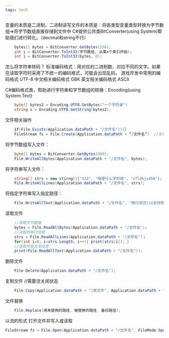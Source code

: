 ```yaml
---
tags: tech
---
```

变量的本质是二进制，二进制读写文件的本质是：将各类型变量类型转换为字节数组=>将字节数组直接存储到文件中
C#提供公共类BitConverter(using System)帮助我们进行转化。（decimal和string不行）
```cs
	bytes[] bytes = BitConverter.GetBytes(256);
	int i = BitConverter.ToInt32(字节数组, 从第x个索引开始);
	int i = BitConverter.ToInt32(bytes, 0);
```

怎么将字符串转码？
标准编码格式：用对应的二进制数，对应不同的文字。如果在读取字符时采用了不统一的编码格式，可能会出现乱码。
	游戏开发中常用的编码格式 UTF-8
	中文相关编码格式 GBK
	英文相关编码格式 ASCII

C#编码格式类，帮助进行字符串和字节数组的转换：Encoding(using System.Text)
```cs
	byte[] bytes2 = Encoding.UTF8.GetBytes("一个字符串")
	string s = Encoding.UTF8.GetString(bytes2);
```


文件相关操作
```cs
	if(File.Exists(Application.dataPath + "/文件名")){}
	FileStream fs = File.Create(Application.dataPath + “/文件名”)  //文件流类
```
将字节数组写入文件：
```cs
	byte[] bytes = BitConverter.GetBytes(999);
	File.WriteAllBytes(Application.dataPath + "/文件名", bytes);
```
将字符串写入文件：
```cs
	string[] strs = new stirng[]{"123", "随便什么字符串", "sfldkjs456"};
	File.WriteAllLines(Application.dataPath + "/文件名", strs);
```

将指定字符串写入指定路径：
```cs
	File.WriteAllText(Application.dataPath + "/文件名", "换行测试\\n支持转义字符");
```

读取文件
```cs
	//读取字节数据
	bytes = File.ReadAllBytes(Application.dataPath + "/文件名");
	//读取所有行信息
	strs = File.ReadAllLines(Application.dataPath + "/文件名")；
	for(int i=0; i<strs.Length; i++){ print(strs[i]); }
	//读取所有文本信息
	print(File.ReadAllText(Application.dataPath + "/文件名"));
```

删除文件
```cs
	File.Delete(Application.dataPath + "/文件名");
```

复制文件 //需要流关闭状态
```cs
	File.Copy(Application.dataPath + "/原文件", Application.dataPath + "/克隆文件", true);
```

文件替换
```cs
	File.Replace(用来替换的路径, 被替换的路径, 备份路径);
```

以流的形式 打开文件并写入或读取
```cs
FileStream fs = File.Open(Application.dataPath + "/文件名", FileMode.OpenOrCreate, FileAccess.ReadWrite);
```

